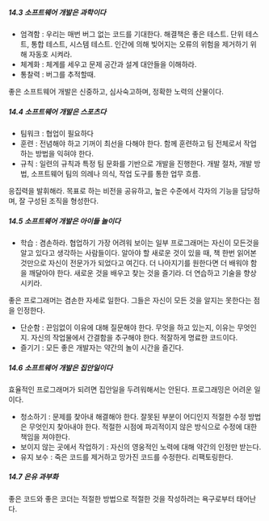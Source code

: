 ##### 14.3 소프트웨어 개발은 과학이다

- 엄격함 : 우리는 매번 버그 없는 코드를 기대한다. 해결책은 좋은 테스트. 단위 테스트, 통합 테스트, 시스템 테스트. 인간에 의해 빚어지는 오류의 위험을 제거하기 위해 자동호 시켜라.
- 체계화 : 체계를 세우고 문제 공간과 설계 대안들을 이해하라. 
- 통찰력 : 버그를 추적할때.

좋은 소프트웨어 개발은 신중하고, 심사숙고하며, 정확한 노력의 산물이다.

##### 14.4 소프트웨어 개발은 스포츠다

- 팀워크 : 협업이 필요하다
- 훈련 : 전념해야 하고 기꺼이 최선을 다해야 한다. 함께 훈련하고 팀 전체로서 작업하는 방법을 익혀야 한다.
- 규칙 : 일련의 규칙과 특정 팀 문화를 기반으로 개발을 진행한다. 개발 절차, 개발 방법, 소프트웨어 팀의 의례나 의식, 작업 도구를 통한 업무 흐름.

응집력을 발휘해라. 목표로 하는 비전을 공유하고, 높은 수준에서 각자의 기능을 담당하며, 잘 구성된 조직을 형성한다.

##### 14.5 소프트웨어 개발은 아이들 놀이다 

- 학습 : 겸손하라. 협업하기 가장 어려워 보이는 일부 프로그래머는 자신이 모든것을 알고 있다고 생각하는 사람들이다. 알아야 할 새로운 것이 있을 때, 책 한번 읽어본 것만으로 자신이 전문가가 되었다고 여긴다. 더 나아지기를 원한다면 더 배워야 함을 깨달아야 한다. 새로운 것을 배우고 찾는 것을 즐기라. 더 연습하고 기술을 향상시키라. 

좋은 프로그래머는 겸손한 자세로 일한다. 그들은 자신이 모든 것을 알지는 못한다는 점을 인정한다.

- 단순함 : 끈임없이 이유에 대해 질문해야 한다. 무엇을 하고 있는지, 이유는 무엇인지. 자신의 작업물에서 간결함을 추구해야 한다. 적잘하게 명료한 코드이다.
- 즐기기 : 모든 좋은 개발자는 약간의 놀이 시간을 즐긴다.

##### 14.6 소프트웨어 개발은 집안일이다

효율적인 프로그래머가 되려면 집안일을 두려워해서는 안된다. 프로그래밍은 어려운 일이다.

- 청소하기 : 문제를 찾아내 해결해야 한다. 잘못된 부분이 어디인지 적절한 수정 방법은 무엇인지 찾아내야 한다. 적절한 시점에 파괴적이지 않은 방식으로 수정에 대한 책임을 져야한다.
- 보이지 않는 곳에서 작업하기 : 자신의 영웅적인 노력에 대해 약간의 인정만 받는다.
- 유지 보수 : 죽은 코드를 제거하고 망가진 코드를 수정한다. 리팩토링한다.

##### 14.7 은유 과부화

좋은 코드와 좋은 코더는 적절한 방법으로 적절한 것을 작성하려는 욕구로부터 태어난다.



